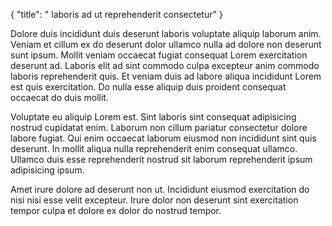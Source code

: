 {
  "title": " laboris ad ut reprehenderit consectetur"
}

Dolore duis incididunt duis deserunt laboris voluptate aliquip laborum anim. Veniam et cillum ex do deserunt dolor ullamco nulla ad dolore non deserunt sunt ipsum. Mollit veniam occaecat fugiat consequat Lorem exercitation deserunt ad. Laboris elit ad sint commodo culpa excepteur anim commodo laboris reprehenderit quis. Et veniam duis ad labore aliqua incididunt Lorem est quis exercitation. Do nulla esse aliquip duis proident consequat occaecat do duis mollit.

Voluptate eu aliquip Lorem est. Sint laboris sint consequat adipisicing nostrud cupidatat enim. Laborum non cillum pariatur consectetur dolore labore fugiat. Qui enim occaecat laborum eiusmod non incididunt sint quis deserunt. In mollit aliqua nulla reprehenderit enim consequat ullamco. Ullamco duis esse reprehenderit nostrud sit laborum reprehenderit ipsum adipisicing ipsum.

Amet irure dolore ad deserunt non ut. Incididunt eiusmod exercitation do nisi nisi esse velit excepteur. Irure dolor non deserunt sint exercitation tempor culpa et dolore ex dolor do nostrud tempor.